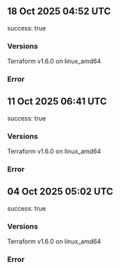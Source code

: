 ## 18 Oct 2025 04:52 UTC

success: true

### Versions

Terraform v1.6.0
on linux_amd64

### Error

## 11 Oct 2025 06:41 UTC

success: true

### Versions

Terraform v1.6.0
on linux_amd64

### Error

## 04 Oct 2025 05:02 UTC

success: true

### Versions

Terraform v1.6.0
on linux_amd64

### Error


